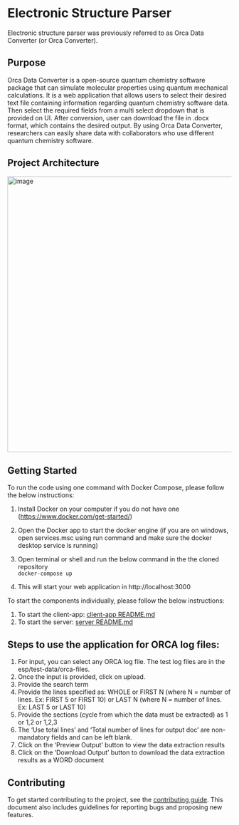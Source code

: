 # Electronic Structure Parser
Electronic structure parser was previously referred to as Orca Data Converter (or Orca Converter).

## Purpose
Orca Data Converter is a open-source quantum chemistry software package that can simulate molecular properties using quantum mechanical calculations. It is a web application that allows users to select their desired text file containing information regarding quantum chemistry software data. Then select the required fields from a multi select dropdown that is provided on UI. After conversion, user can download the file in .docx format, which contains the desired output. By using Orca Data  Converter, researchers can easily share data with collaborators who use different quantum chemistry software.


## Project Architecture
<img width="619" alt="image" src="https://user-images.githubusercontent.com/40460915/232928171-03d4110c-db6c-4db2-80ae-caab0955e2b8.png">


## Getting Started

To run the code using one command with Docker Compose, please follow the below instructions:

1. Install Docker on your computer if you do not have one (https://www.docker.com/get-started/)

2. Open the Docker app to start the docker engine (if you are on windows, open services.msc using run command and make sure the docker desktop service is running)

3. Open terminal or shell and run the below command in the the cloned repository
<br><code>docker-compose up</code>

4. This will start your web application in http://localhost:3000

To start the components individually, please follow the below instructions:

1. To start the client-app: [client-app README.md](client-app/README.md/)
2. To start the server: [server README.md](server/README.md)

## Steps to use the application for ORCA log files:

1. For input, you can select any ORCA log file. The test log files are in the esp/test-data/orca-files.
2. Once the input is provided, click on upload.
3. Provide the search term
4. Provide the lines specified as:  WHOLE or FIRST N (where N = number of lines. Ex: FIRST 5 or FIRST 10) or LAST N (where N = number of lines. Ex: LAST  5 or LAST 10)
5. Provide the sections (cycle from which the data must be extracted) as 1 or 1,2 or 1,2,3
6. The ‘Use total lines’ and ‘Total number of lines for output doc’ are non-mandatory fields and can be left blank.
7. Click on the ‘Preview Output’ button to view the data extraction results
8. Click on the ‘Download Output’ button to download the data extraction results as a WORD document

## Contributing

To get started contributing to the project, see the [contributing guide](CONTRIBUTING.md).
This document also includes guidelines for reporting bugs and proposing new features.
